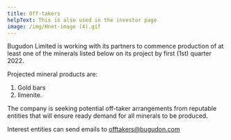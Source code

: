 ```yaml
---
title: Off-takers
helpText: This is also used in the investor page
image: /img/Hnet-image (4).gif
---
```

Bugudon Limited is working with its partners to commence production
    of at least one of the minerals listed below on its project by first
    (1st) quarter 2022.

Projected mineral products are:

1. Gold bars
2. Ilmenite.

The company is seeking potential off-taker arrangements from reputable
entities that will ensure ready demand for all minerals to be produced.

Interest entities can send emails to offtakers@bugudon.com